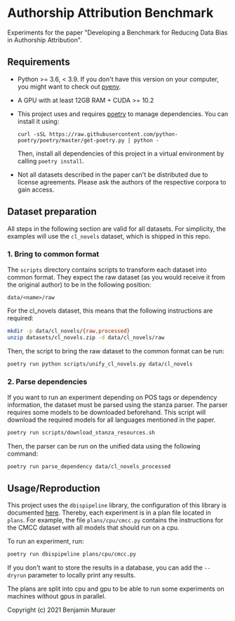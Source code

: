 # Authorship Attribution Benchmark

Experiments for the paper "Developing a Benchmark for Reducing Data Bias in Authorship Attribution".


## Requirements
- Python >= 3.6, < 3.9.
If you don't have this version on your computer, you might want to check out [pyenv](https://github.com/pyenv/pyenv).

- A GPU with at least 12GB RAM + CUDA >= 10.2

- This project uses and requires [poetry](https://python-poetry.org) to manage dependencies. You can install it using:

  ```curl -sSL https://raw.githubusercontent.com/python-poetry/poetry/master/get-poetry.py | python -```

  Then, install all dependencies of this project in a virtual environment by calling `poetry install`.
- Not all datasets described in the paper can't be distributed due to license agreements.
  Please ask the authors of the respective corpora to gain access.

## Dataset preparation

All steps in the following section are valid for all datasets. For simplicity, the examples will use the `cl_novels` dataset, which is shipped in this repo.

### 1. Bring to common format
The `scripts` directory contains scripts to transform each dataset into  common format.
They expect the raw dataset (as you would receive it from the original author) to be in the following position:

```
data/<name>/raw
```

For the cl_novels dataset, this means that the following instructions are required:

```bash
mkdir -p data/cl_novels/{raw,processed}
unzip datasets/cl_novels.zip -d data/cl_novels/raw
```

Then, the script to bring the raw dataset to the common format can be run:

```bash
poetry run python scripts/unify_cl_novels.py data/cl_novels
```

### 2. Parse dependencies

If you want to run an experiment depending on POS tags or dependency information, the dataset must be parsed using the stanza parser.
The parser requires some models to be downloaded beforehand.
This script will download the required models for all languages mentioned in the paper.

```bash
poetry run scripts/download_stanza_resources.sh
```

Then, the parser can be run on the unified data using the following command:

```bash
poetry run parse_dependency data/cl_novels_processed
```


## Usage/Reproduction
This project uses the `dbispipeline` library, the configuration of this library is documented [here](https://git.uibk.ac.at/dbis/software/dbispipeline).
Thereby, each experiment is in a plan file located in `plans`.
For example, the file `plans/cpu/cmcc.py` contains the instructions for the CMCC dataset with all models that should run on a cpu.

To run an experiment, run:

```bash
poetry run dbispipeline plans/cpu/cmcc.py
```

If you don't want to store the results in a database, you can add the `--dryrun` parameter to locally print any results.

The plans are split into cpu and gpu to be able to run some experiments on machines without gpus in parallel.

Copyright (c) 2021 Benjamin Murauer
